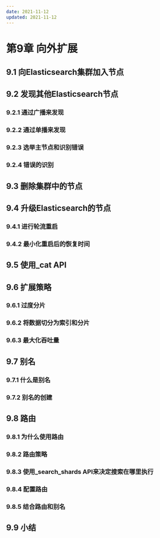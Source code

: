 ```yaml
---
date: 2021-11-12
updated: 2021-11-12
---
```


# 第9章 向外扩展

## 9.1 向Elasticsearch集群加入节点

## 9.2 发现其他Elasticsearch节点

### 9.2.1 通过广播来发现

### 9.2.2 通过单播来发现

### 9.2.3 选举主节点和识别错误

### 9.2.4 错误的识别

## 9.3 删除集群中的节点

## 9.4 升级Elasticsearch的节点

### 9.4.1 进行轮流重启

### 9.4.2 最小化重启后的恢复时间

## 9.5 使用_cat API

## 9.6 扩展策略

### 9.6.1 过度分片

### 9.6.2 将数据切分为索引和分片

### 9.6.3 最大化吞吐量

## 9.7 别名

### 9.7.1 什么是别名

### 9.7.2 别名的创建

## 9.8 路由

### 9.8.1 为什么使用路由

### 9.8.2 路由策略

### 9.8.3 使用_search_shards API来决定搜索在哪里执行

### 9.8.4 配置路由

### 9.8.5 结合路由和别名

## 9.9 小结
